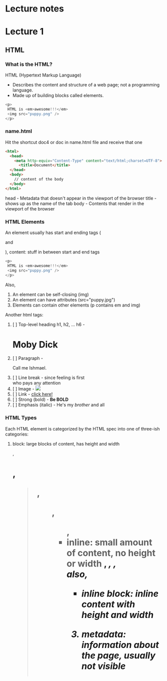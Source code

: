 # Lecture notes

# Lecture 1

## HTML

### What is the HTML?

HTML (Hypertext Markup Language)
- Describes the content and structure of a web page; not
  a programming language.
- Made up of building blocks called elements.

```javascript
<p>
 HTML is <em>awesome!!!</em>
 <img src="puppy.png" />
</p>
```


### name.html
Hit the shortcut doc4 or doc in name.html file and receive that one

```html
<html>
  <head>
    <meta http-equiv="Content-Type" content="text/html;charset=UTF-8">
      <title>Document</title>
  </head>
  <body>
    // content of the body
  </body>
</html>
```

head - Metadata that doesn't appear in the viewport of  the browser
title - shows up as the name of the tab
body - Contents that render in the viewport of the browser

### HTML Elements

An element usually has start and ending tags (<p> and </p>), content: stuff in between start and end tags

```javascript
<p>
 HTML is <em>awesome!!!</em>
 <img src="puppy.png" />
</p>
```
Also, 
1. An element can be self-closing (img)
2. An element can have attributes (src="puppy.jpg")
3. Elements can contain other elements (p contains em and img)

Another html tags:

1. [ ] Top-level heading h1, h2, ... h6  - <h1>Moby Dick</h1>
2. [ ] Paragraph - <p>Call me Ishmael.</p>
3. [ ] Line break - since feeling is first<br/> who pays any attention
4. [ ] Image - <img src="cover.png" />
5. [ ] Link - <a href="google.com">click here!</a>
6. [ ] Strong (bold) - <strong>Be BOLD</strong>
7. [ ] Emphasis (italic) - He's my <em>brother</em> and all

### HTML Types

Each HTML element is categorized by the HTML spec into one of
three-ish categories:
1. block: large blocks of content, has height and width <p>, <h1>, <blockquote>, <ol>, <ul>, <table>
2. inline: small amount of content, no height or width <a>, <em>, <strong>,<br> also,
 - inline block: inline content with height and width <img>
3. metadata: information about the page, usually not visible <title>, <meta>

### 1. Block elements:
Some info: 
- Take up the full width of the page (flows top to bottom)
- Have a height and width
- Can have block or inline elements as children
Examples are <p>, <h1>, <blockquote>, <ol>, <ul>, <table>.

Code snippet for block elements
```javascript
<h1>About vrk</h1>
<p>
 She likes <em>puppies</em>
</p>
```

### 2. Inline elements:
Some info: 
- Take up only as much width as needed (flows left to right)
- Cannot have height and width
- Cannot have a block element child
- Cannot be positioned (i.e. CSS properties like float and position do not apply to inline elements)
  - Must position its containing block element instead

  - Examples are <a>, <em>, <strong>, <br>

Code snippet for inline elements

```javascript
<strong>Web programming resources:</strong>
<a href="https://google.com://google.com">CS 193X</a>
<a href="https://developer.mozilla.org/en-US/">MDN</a>
<a href="https://google.com">Google</a>
```

#### Inline block
Examples: <img>, any element with display: inline-block;
- Take up only as much width as needed (flows left to right)
- Can have height and width
- Can have a block element as a child
- Can be positioned (i.e. CSS properties like float and position apply)


#### Meta Data
Metadata is — in its very simplest definition — data that describes data. 
For example, an HTML document is data, but HTML can also contain metadata in its <head> element that describes the document — for example who wrote it, and its summary.
Examples: <head>,  <title>.

Let's consider example below:
<meta charset="utf-8" />

This element specifies the document's character encoding — the character set that the document is permitted to use. utf-8 is a universal character set that includes pretty much any character from any human language.
If you set your character encoding to ISO-8859-1, for example (the character set for the Latin alphabet), your page rendering may appear all messed up:

#### Meta viewport tag

Unless directed otherwise via HTML or CSS cues, mobile browsers render web pages at a desktop screen width (~1000px), then "zooms out" until the entire page fits on screen.
```
<meta name="viewport" content="width=device-width, initial-scale=1">
```

### Practice 1
Go to folder practice1
Write down from scratch the sample.html

# Lecture 2

### HTML Structure

HTML - язык разметки, Язык декларативный,  Семантика

Говоря же о семантике в HTML — обычно имеют ввиду использование именно смысловых тегов, вместо обычных div.

Пример страницы с div - `indexdiv.html`

При написании содержимого в HTML, такого как абзацы, списки или ссылки, вы наделяете смыслом свой текст. Но вы, возможно, захотите сгруппировать некоторые из этих элементов вместе.

### HTML Core Tags
Например, веб-страницу блога можно разделить на четыре части:

1. «шапка», которая похожа на каждой странице и является главной навигацией по сайту;
2. основное содержание, что меняется для каждой страницы: список статей, одна статья с комментариями, страница «о нас» и др.;
3. боковая панель, которая содержит ссылки на ежемесячные архивы и категории;
4. «подвал» для дополнительных ссылок на менее важные страницы.

### Div, Aside, Section, Article
— Тег div — это универсальный элемент для группировки элементов.
— Элемент main необходим для разметки части страницы, в которой
находится ее основной контент.
— Элемент aside определяет область страницы, которая дополняет ее основной контент.
— Элемент section служит для создания раздела страницы, смысл которого определяется заголовком.
— Элемент article разделяет страницу на независимые области, которые можно вынести из своего логического окружения, и они не потеряют свой смысл.

### div, article or section?

Чтобы определиться, какой из элементов выбрать, можно использовать алгоритм:
— Будет ли содержимое иметь осмысленное значение само по себе, например, при публикации в ленте новостей? Если да, то выбираем
article
— Если части содержимого объединены общим смыслом, то выбираем section
— Наконец, если нет никакого семантического значения, то выбираем div



# Lecture 3
### HTML forms
HTML forms are used to get information from users. 

They are widely used in webpages or apps for surveys or registration processes.

HTML form basics include the common HTML elements, tags, attributes, concepts, or best practices required for you to create good HTML forms.

### Sample form
Тег <form> используется для создания HTML-формы. 

В нём находится всё содержимое формы: поля для ввода, подписи к этим полям и кнопка отправки.

```
<html>
<head>
    <meta http-equiv="Content-Type" content="text/html;charset=UTF-8">
    <title>Document</title>
</head>
<body>
    <form action ='/login' method='post'>
        <label for='username'>Имя персонажа:
        </label>
        <input type='text' id="username" name="username"><br>
        <label for='password'>Пароль персонажа:
        </label>
        <input type='text' id="password" name="password"><br>
        <input type='submit' value="Войти">
    </form>
</body>
</html>
```

### Practice 2
Go to folder practice2
Write down from scratch the sample.html